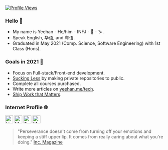 <a href=""><img alt="Profile Views" src="https://gpvc.arturio.dev/cyeehan"></a>
### Hello 👋

- My name is Yeehan - He/him - INFJ - 🐐 - ♑️ .
- Speak English, 华语, and 粤语.
- Graduated in May 2021 (Comp. Science, Software Engineering) with 1st Class (Hons).

### Goals in 2021 🎯

- Focus on Full-stack/Front-end development.
- [Sucking Less](https://blog.codinghorror.com/sucking-less-every-year/) by making private repositories to public.
- Complete all courses purchased.
- Write more articles on [yeehan.me/tech](https://www.yeehan.me/tech).
- [Ship Work that Matters](https://basecamp.com/shapeup).

<!-- ### Skills ☕︎🥞

<div>
  <table>
    <thead>
      <tr><th> Stack <th> Tools
    </thead>
    <tbody>
      <tr> <td> Programming Languages <td> JavaScript, TypeScript, SQL, GraphQL
      <tr> <td> Frontend <td> React, Redux, Gatsby, Ant Design, Bootstrap, D3
      <tr> <td> Backend <td> Node.js (Express.js)
      <tr> <td> Database <td> MySQL, Firebase
      <tr> <td> Technologies <td> Git, Puppeteer, Photoshop, Figma
  </table>
</div> -->

<!-- <div>
  <a href="https://github.com/cyeehan/cyeehan">
    <img src="https://my-stats-dxc5zyis5.vercel.app/api?username=cyeehan&show_icons=true&theme=default&hide_border=true&icon_color=DB4437&title_color=663399&count_private=true&include_all_commits=true&hide=issues,commits" alt="Yee Han's Github stats" height="134" />
  </a>
</div> -->

### Internet Profile 🌐

<!-- 1. LinkedIn -->
<!-- 2. Blog -->
<!-- 3. Twitter -->
<!-- 4. More -->
<a href="https://www.linkedin.com/in/cyeehan/"><img alt="LinkedIn" src="https://img.shields.io/badge/-LinkedIn-0A66C2?&style=flat-square&&logo=linkedin&logoColor=white" height="25" /></a>
<a href="https://www.yeehan.me/tech"><img alt="My Tech Blog" src="https://img.shields.io/badge/-Blog-663399?&style=flat-square&&logo=gatsby&logoColor=white" height="25" /></a>
<a href="https://twitter.com/cyeehannn"><img alt="Twitter" src="https://img.shields.io/badge/-Twitter-1DA1F2?&style=flat-square&&logo=twitter&logoColor=white" height="25" /></a>
<a href="https://www.google.com/search?q=yee+han+chung"><img alt="More" src="https://img.shields.io/badge/-More-DB4437?&style=flat-square&&logo=google&logoColor=white" height="25" /></a>

> "Perseverance doesn't come from turning off your emotions and keeping a stiff upper lip. It comes from really caring about what you're doing." [Inc. Magazine](https://www.inc.com/jessica-stillman/leadership-tips-stress-burnout-health-care.html)

<!-- Buy me a coffee -->
<!-- *Your support matters* <br/>
<a href="https://www.buymeacoffee.com/cyeehan"><img alt="Buy Me a Coffee" src="https://img.shields.io/badge/-Buy%20Me%20A%20Coffee-ffdd00?&style=flat-square&&logo=buy%20me%20a%20coffee&logoColor=black" height="25" /></a> -->
